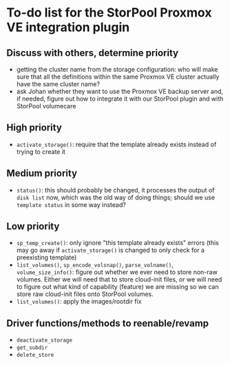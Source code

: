<!--
SPDX-FileCopyrightText: StorPool <support@storpool.com>
SPDX-License-Identifier: BSD-2-Clause
-->

# To-do list for the StorPool Proxmox VE integration plugin

## Discuss with others, determine priority

- getting the cluster name from the storage configuration: who will make sure that
  all the definitions within the same Proxmox VE cluster actually have the same cluster name?
- ask Johan whether they want to use the Proxmox VE backup server and, if needed, figure out
  how to integrate it with our StorPool plugin and with StorPool volumecare

## High priority

- `activate_storage()`: require that the template already exists instead of trying to create it

## Medium priority

- `status()`: this should probably be changed, it processes the output of `disk list` now,
  which was the old way of doing things; should we use `template status` in some way instead?

## Low priority

- `sp_temp_create()`: only ignore "this template already exists" errors
  (this may go away if `activate_storage()` is changed to only check for
  a preexisting template)
- `list_volumes()`, `sp_encode_volsnap()`, `parse_volname()`, `volume_size_info()`:
  figure out whether we ever need to store non-raw volumes.
  Either we will need that to store cloud-init files, or we will need to figure out
  what kind of capability (feature) we are missing so we can store raw cloud-init
  files onto StorPool volumes.
- `list_volumes()`: apply the images/rootdir fix

## Driver functions/methods to reenable/revamp

- `deactivate_storage`
- `get_subdir`
- `delete_store`
